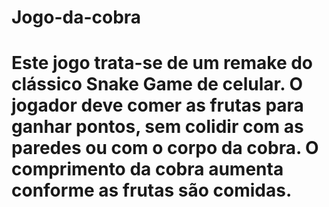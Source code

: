 # Jogo-da-cobra

# Este jogo trata-se de um remake do clássico Snake Game de celular. O jogador deve comer as frutas para ganhar pontos, sem colidir com as paredes ou com o corpo da cobra. O comprimento da cobra aumenta conforme as frutas são comidas.
